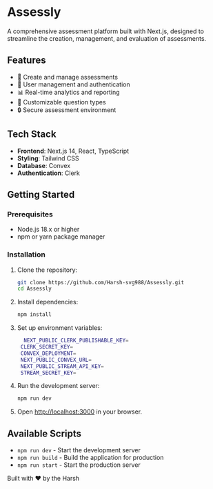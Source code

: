 # Assessly

A comprehensive assessment platform built with Next.js, designed to streamline the creation, management, and evaluation of assessments.

## Features

- 📝 Create and manage assessments
- 👥 User management and authentication
- 📊 Real-time analytics and reporting
- 🎯 Customizable question types
- 🔒 Secure assessment environment

## Tech Stack

- **Frontend**: Next.js 14, React, TypeScript
- **Styling**: Tailwind CSS
- **Database**: Convex
- **Authentication**: Clerk

## Getting Started

### Prerequisites

- Node.js 18.x or higher
- npm or yarn package manager

### Installation

1. Clone the repository:
   ```bash
   git clone https://github.com/Harsh-svg988/Assessly.git
   cd Assessly
   ```

2. Install dependencies:
   ```bash
   npm install
   ```

3. Set up environment variables:
   ```bash
     NEXT_PUBLIC_CLERK_PUBLISHABLE_KEY=
    CLERK_SECRET_KEY=
    CONVEX_DEPLOYMENT=
    NEXT_PUBLIC_CONVEX_URL=
    NEXT_PUBLIC_STREAM_API_KEY=
    STREAM_SECRET_KEY=
   ```


4. Run the development server:
   ```bash
   npm run dev
   ```

5. Open [http://localhost:3000](http://localhost:3000) in your browser.

## Available Scripts

- `npm run dev` - Start the development server
- `npm run build` - Build the application for production
- `npm run start` - Start the production server

Built with ❤️ by the Harsh
